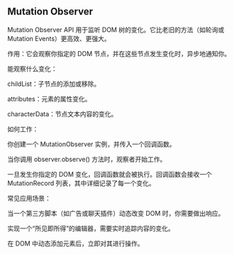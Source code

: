 ## Mutation Observer
Mutation Observer API 用于监听 DOM 树的变化。它比老旧的方法（如轮询或 Mutation Events）更高效、更强大。

作用：它会观察你指定的 DOM 节点，并在这些节点发生变化时，异步地通知你。

能观察什么变化：

childList：子节点的添加或移除。

attributes：元素的属性变化。

characterData：节点文本内容的变化。

如何工作：

你创建一个 MutationObserver 实例，并传入一个回调函数。

当你调用 observer.observe() 方法时，观察者开始工作。

一旦发生你指定的 DOM 变化，回调函数就会被执行。回调函数会接收一个 MutationRecord 列表，其中详细记录了每一个变化。

常见应用场景：

当一个第三方脚本（如广告或聊天插件）动态改变 DOM 时，你需要做出响应。

实现一个“所见即所得”的编辑器，需要实时追踪内容的变化。

在 DOM 中动态添加元素后，立即对其进行操作。